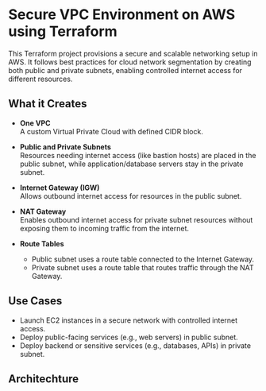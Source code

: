 # Secure VPC Environment on AWS using Terraform

This Terraform project provisions a secure and scalable networking setup in AWS. It follows best practices for cloud network segmentation by creating both public and private subnets, enabling controlled internet access for different resources.

## What it Creates

- **One VPC**  
  A custom Virtual Private Cloud with defined CIDR block.

- **Public and Private Subnets**  
  Resources needing internet access (like bastion hosts) are placed in the public subnet, while application/database servers stay in the private subnet.

- **Internet Gateway (IGW)**  
  Allows outbound internet access for resources in the public subnet.

- **NAT Gateway**  
  Enables outbound internet access for private subnet resources without exposing them to incoming traffic from the internet.

- **Route Tables**  
  - Public subnet uses a route table connected to the Internet Gateway.
  - Private subnet uses a route table that routes traffic through the NAT Gateway.

## Use Cases

- Launch EC2 instances in a secure network with controlled internet access.
- Deploy public-facing services (e.g., web servers) in public subnet.
- Deploy backend or sensitive services (e.g., databases, APIs) in private subnet.

## Architechture

